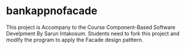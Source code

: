 # bankappnofacade
This project is Accompany to the Course Component-Based Software Develpment By Sarun Intakosum.
Students need to fork this project and modify the program to apply the Facade design patttern.
